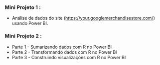 ### Mini Projeto 1 : 
* Análise de dados do site (https://your.googlemerchandisestore.com/) usando Power BI.
### Mini Projeto 2 :
* Parte 1 - Sumarizando dados com R no Power BI
* Parte 2 - Transformando dados com R no Power BI
* Parte 3 - Construindo visualizações com R no Power BI
